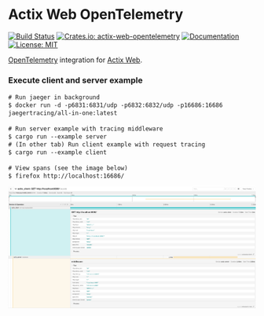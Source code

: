 # Actix Web OpenTelemetry

[![Build Status](https://github.com/OutThereLabs/actix-web-opentelemetry/workflows/CI/badge.svg)](https://github.com/OutThereLabs/actix-web-opentelemetry/actions?query=workflow%3ACI)
[![Crates.io: actix-web-opentelemetry](https://img.shields.io/crates/v/actix-web-opentelemetry.svg)](https://crates.io/crates/actix-web-opentelemetry)
[![Documentation](https://docs.rs/actix-web-opentelemetry/badge.svg)](https://docs.rs/actix-web-opentelemetry)
[![License: MIT](https://img.shields.io/badge/license-MIT-blue.svg)](LICENSE.txt)

[OpenTelemetry](https://opentelemetry.io/) integration for [Actix Web](https://actix.rs/).

### Execute client and server example

```console
# Run jaeger in background
$ docker run -d -p6831:6831/udp -p6832:6832/udp -p16686:16686 jaegertracing/all-in-one:latest

# Run server example with tracing middleware
$ cargo run --example server
# (In other tab) Run client example with request tracing
$ cargo run --example client

# View spans (see the image below)
$ firefox http://localhost:16686/
```

![Jaeger UI](trace.png)
